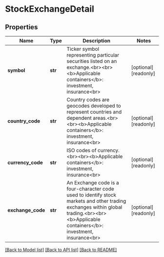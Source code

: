 # StockExchangeDetail


## Properties
Name | Type | Description | Notes
------------ | ------------- | ------------- | -------------
**symbol** | **str** | Ticker symbol representing particular securities listed on an exchange.&lt;br&gt;&lt;br&gt;&lt;b&gt;Applicable containers&lt;/b&gt;: investment, insurance&lt;br&gt; | [optional] [readonly] 
**country_code** | **str** | Country codes are geocodes developed to represent countries and dependent areas.&lt;br&gt;&lt;br&gt;&lt;b&gt;Applicable containers&lt;/b&gt;: investment, insurance&lt;br&gt; | [optional] [readonly] 
**currency_code** | **str** | ISO codes of currency.&lt;br&gt;&lt;br&gt;&lt;b&gt;Applicable containers&lt;/b&gt;: investment, insurance&lt;br&gt; | [optional] [readonly] 
**exchange_code** | **str** | An Exchange code is a four-character code used to identify stock markets and other trading exchanges within global trading.&lt;br&gt;&lt;br&gt;&lt;b&gt;Applicable containers&lt;/b&gt;: investment, insurance&lt;br&gt; | [optional] [readonly] 

[[Back to Model list]](../README.md#documentation-for-models) [[Back to API list]](../README.md#documentation-for-api-endpoints) [[Back to README]](../README.md)


